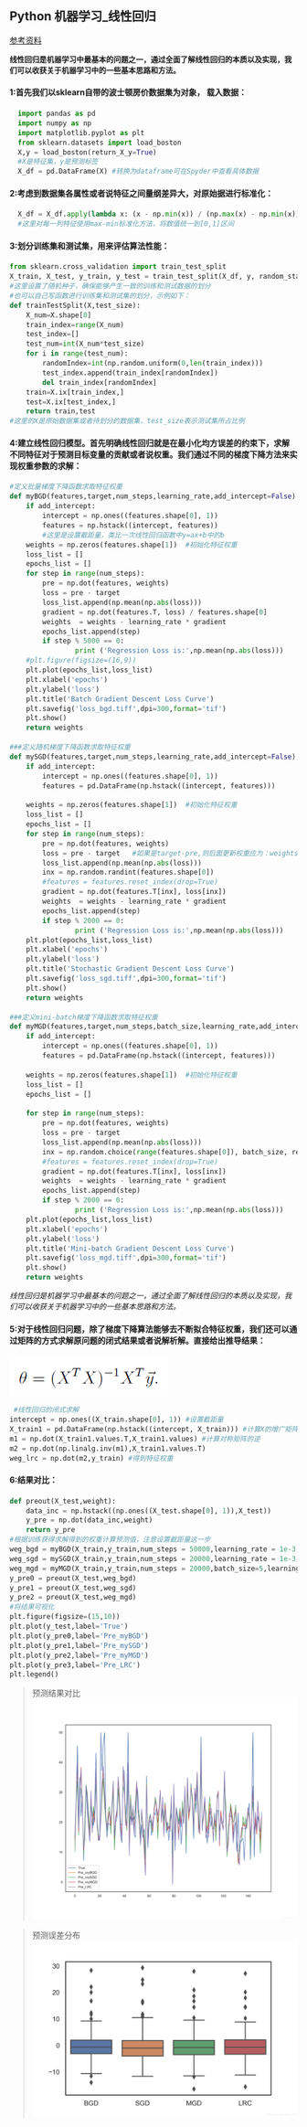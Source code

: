 ## Python 机器学习_线性回归
[参考资料](https://blog.csdn.net/kepengs/article/details/84812666?utm_medium=distribute.pc_relevant.none-task-blog-baidujs_baidulandingword-0&spm=1001.2101.3001.4242)

<font  size=2 >**线性回归是机器学习中最基本的问题之一，通过全面了解线性回归的本质以及实现，我们可以收获关于机器学习中的一些基本思路和方法。**</font>

#### 1:首先我们以sklearn自带的波士顿房价数据集为对象， 载入数据：
```python
  import pandas as pd
  import numpy as np
  import matplotlib.pyplot as plt
  from sklearn.datasets import load_boston
  X,y = load_boston(return_X_y=True)
  #X是特征集，y是预测标签
  X_df = pd.DataFrame(X) #转换为dataframe可在Spyder中查看具体数据
```

#### 2:考虑到数据集各属性或者说特征之间量纲差异大，对原始据进行标准化：
```python
  X_df = X_df.apply(lambda x: (x - np.min(x)) / (np.max(x) - np.min(x))) 
  #这里对每一列特征使用max-min标准化方法，将数值统一到[0,1]区间
```

#### 3:划分训练集和测试集，用来评估算法性能：
```python
from sklearn.cross_validation import train_test_split
X_train, X_test, y_train, y_test = train_test_split(X_df, y, random_state=111)
#这里设置了随机种子，确保能够产生一致的训练和测试数据的划分
#也可以自己写函数进行训练集和测试集的划分，示例如下：
def trainTestSplit(X,test_size):
    X_num=X.shape[0]
    train_index=range(X_num)
    test_index=[]
    test_num=int(X_num*test_size)
    for i in range(test_num):
        randomIndex=int(np.random.uniform(0,len(train_index)))
        test_index.append(train_index[randomIndex])
        del train_index[randomIndex]
    train=X.ix[train_index,] 
    test=X.ix[test_index,]
    return train,test
#这里的X是原始数据集或者待划分的数据集，test_size表示测试集所占比例
```
#### 4:建立线性回归模型。首先明确线性回归就是在最小化均方误差的约束下，求解不同特征对于预测目标变量的贡献或者说权重。我们通过不同的梯度下降方法来实现权重参数的求解：
```python
#定义批量梯度下降函数求取特征权重
def myBGD(features,target,num_steps,learning_rate,add_intercept=False):
    if add_intercept:
        intercept = np.ones((features.shape[0], 1))
        features = np.hstack((intercept, features)) 
        #这里是设置截距量，类比一次线性回归函数中y=ax+b中的b
    weights = np.zeros(features.shape[1])  #初始化特征权重
    loss_list = []
    epochs_list = []
    for step in range(num_steps):
        pre = np.dot(features, weights)
        loss = pre - target
        loss_list.append(np.mean(np.abs(loss)))
        gradient = np.dot(features.T, loss) / features.shape[0]
        weights  = weights - learning_rate * gradient
        epochs_list.append(step)
        if step % 5000 == 0:
                print ('Regression Loss is:',np.mean(np.abs(loss)))
    #plt.figure(figsize=(16,9))
    plt.plot(epochs_list,loss_list)
    plt.xlabel('epochs')
    plt.ylabel('loss')
    plt.title('Batch Gradient Descent Loss Curve')
    plt.savefig('loss_bgd.tiff',dpi=300,format='tif')
    plt.show()
    return weights
    
###定义随机梯度下降函数求取特征权重
def mySGD(features,target,num_steps,learning_rate,add_intercept=False):
    if add_intercept:
        intercept = np.ones((features.shape[0], 1))
        features = pd.DataFrame(np.hstack((intercept, features)))
        
    weights = np.zeros(features.shape[1])  #初始化特征权重
    loss_list = []
    epochs_list = []
    for step in range(num_steps):
        pre = np.dot(features, weights)
        loss = pre - target   #如果是target-pre,则后面更新权重应为：weights + learning_rate * gradient
        loss_list.append(np.mean(np.abs(loss)))
        inx = np.random.randint(features.shape[0])
        #features = features.reset_index(drop=True)
        gradient = np.dot(features.T[inx], loss[inx])
        weights  = weights - learning_rate * gradient
        epochs_list.append(step)
        if step % 2000 == 0:
                print ('Regression Loss is:',np.mean(np.abs(loss)))
    plt.plot(epochs_list,loss_list)
    plt.xlabel('epochs')
    plt.ylabel('loss')
    plt.title('Stochastic Gradient Descent Loss Curve')
    plt.savefig('loss_sgd.tiff',dpi=300,format='tif')
    plt.show()
    return weights

###定义mini-batch梯度下降函数求取特征权重
def myMGD(features,target,num_steps,batch_size,learning_rate,add_intercept=False):
    if add_intercept:
        intercept = np.ones((features.shape[0], 1))
        features = pd.DataFrame(np.hstack((intercept, features)))
        
    weights = np.zeros(features.shape[1])  #初始化特征权重
    loss_list = []
    epochs_list = []
    
    for step in range(num_steps):
        pre = np.dot(features, weights)
        loss = pre - target   
        loss_list.append(np.mean(np.abs(loss)))
        inx = np.random.choice(range(features.shape[0]), batch_size, replace=False)
        #features = features.reset_index(drop=True)
        gradient = np.dot(features.T[inx], loss[inx])
        weights  = weights - learning_rate * gradient
        epochs_list.append(step)
        if step % 2000 == 0:
                print ('Regression Loss is:',np.mean(np.abs(loss)))
    plt.plot(epochs_list,loss_list)
    plt.xlabel('epochs')
    plt.ylabel('loss')
    plt.title('Mini-batch Gradient Descent Loss Curve')
    plt.savefig('loss_mgd.tiff',dpi=300,format='tif')
    plt.show()
    return weights
```
<font  size=2 >*线性回归是机器学习中最基本的问题之一，通过全面了解线性回归的本质以及实现，我们可以收获关于机器学习中的一些基本思路和方法。*</font>

#### 5:对于线性回归问题，除了梯度下降算法能够去不断拟合特征权重，我们还可以通过矩阵的方式求解原问题的闭式结果或者说解析解。直接给出推导结果：
![公式](https://github.com/kanizzi/assignment-in-English/blob/main/20200928110441987.png)
```python
 #线性回归的闭式求解
intercept = np.ones((X_train.shape[0], 1)) #设置截距量
X_train1 = pd.DataFrame(np.hstack((intercept, X_train))) #计算X的增广矩阵
m1 = np.dot(X_train1.values.T,X_train1.values) #计算对称矩阵的逆
m2 = np.dot(np.linalg.inv(m1),X_train1.values.T) 
weg_lrc = np.dot(m2,y_train) #得到特征权重
```
#### 6:结果对比：
```python
def preout(X_test,weight):
    data_inc = np.hstack((np.ones((X_test.shape[0], 1)),X_test))
    y_pre = np.dot(data_inc,weight)
    return y_pre
#根据训练获得求解得到的权重计算预测值，注意设置截距量这一步
weg_bgd = myBGD(X_train,y_train,num_steps = 50000,learning_rate = 1e-3,add_intercept=True) #设置一个较小的学习率和较多的迭代次数，确保收敛到全局最优附近
weg_sgd = mySGD(X_train,y_train,num_steps = 20000,learning_rate = 1e-3,add_intercept=True)
weg_mgd = myMGD(X_train,y_train,num_steps = 20000,batch_size=5,learning_rate = 1e-3,add_intercept=True)
y_pre0 = preout(X_test,weg_bgd)    
y_pre1 = preout(X_test,weg_sgd)
y_pre2 = preout(X_test,weg_mgd)
#将结果可视化
plt.figure(figsize=(15,10))
plt.plot(y_test,label='True')
plt.plot(y_pre0,label='Pre_myBGD')
plt.plot(y_pre1,label='Pre_mySGD')
plt.plot(y_pre2,label='Pre_myMGD')
plt.plot(y_pre3,label='Pre_LRC')
plt.legend()
```
>预测结果对比
![图1](https://github.com/kanizzi/assignment-in-English/blob/main/20201026113057283.png)

>预测误差分布
![图2](https://github.com/kanizzi/assignment-in-English/blob/main/20201026113143957.png)
